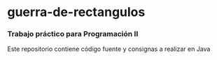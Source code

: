# guerra-de-rectangulos
### Trabajo práctico para Programación II
Este repositorio contiene código fuente y consignas a realizar en Java

